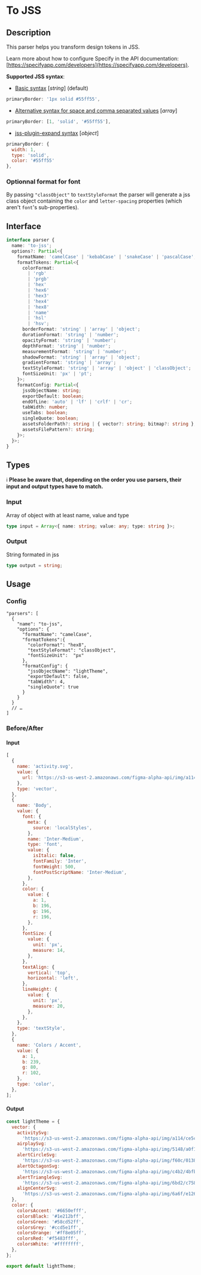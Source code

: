 # To JSS

## Description
This parser helps you transform design tokens in JSS.

Learn more about how to configure Specify in the API documentation: [https://specifyapp.com/developers](https://specifyapp.com/developers).

**Supported JSS syntax**:

- [Basic syntax](https://cssinjs.org/jss-syntax?v=v10.4.0#basic-syntax) [_string_] (default)

```js
primaryBorder: '1px solid #55ff55',
```

- [Alternative syntax for space and comma separated values](https://cssinjs.org/jss-syntax?v=v10.4.0#alternative-syntax-for-space-and-comma-separated-values) [_array_]

```js
primaryBorder: [1, 'solid', '#55ff55'],
```

- [jss-plugin-expand syntax](https://cssinjs.org/jss-plugin-expand?v=v10.4.0#better-syntax-for-complex-properties) [_object_]

```js
primaryBorder: {
  width: 1,
  type: 'solid',
  color: '#55ff55'
},
```

### Optionnal format for font

By passing `"classObject"` to `textStyleFormat` the parser will generate a jss class object containing the `color` and `letter-spacing` properties (which aren't `font`'s sub-properties).

## Interface

```ts
interface parser {
  name: 'to-jss';
  options?: Partial<{
    formatName: 'camelCase' | 'kebabCase' | 'snakeCase' | 'pascalCase';
    formatTokens: Partial<{
      colorFormat:
        | 'rgb'
        | 'prgb'
        | 'hex'
        | 'hex6'
        | 'hex3'
        | 'hex4'
        | 'hex8'
        | 'name'
        | 'hsl'
        | 'hsv';
      borderFormat: 'string' | 'array' | 'object';
      durationFormat: 'string' | 'number';
      opacityFormat: 'string' | 'number';
      depthFormat: 'string' | 'number';
      measurementFormat: 'string' | 'number';
      shadowFormat: 'string' | 'array' | 'object';
      gradientFormat: 'string' | 'array';
      textStyleFormat: 'string' | 'array' | 'object' | 'classObject';
      fontSizeUnit: 'px' | 'pt';
    }>;
    formatConfig: Partial<{
      jssObjectName: string;
      exportDefault: boolean;
      endOfLine: 'auto' | 'lf' | 'crlf' | 'cr';
      tabWidth: number;
      useTabs: boolean;
      singleQuote: boolean;
      assetsFolderPath?: string | { vector?: string; bitmap?: string };
      assetsFilePattern?: string;
    }>;
  }>;
}
```

## Types

ℹ️ **Please be aware that, depending on the order you use parsers, their input and output types have to match.**

### Input

Array of object with at least name, value and type

```ts
type input = Array<{ name: string; value: any; type: string }>;
```

### Output

String formated in jss

```ts
type output = string;
```

## Usage

### Config

```jsonc
"parsers": [
  {
    "name": "to-jss",
    "options": {
      "formatName": "camelCase",
      "formatTokens":{
        "colorFormat": "hex8",
        "textStyleFormat": "classObject",
        "fontSizeUnit":  "px"
      },
      "formatConfig": {
        "jssObjectName": "lightTheme",
        "exportDefault": false,
        "tabWidth": 4,
        "singleQuote": true
      }
    }
  }
  // …
]
```

### Before/After

#### Input

```js
[
  {
    name: 'activity.svg',
    value: {
      url: 'https://s3-us-west-2.amazonaws.com/figma-alpha-api/img/a114/ce5c/947dcb83ea93c2da18ee2ea16f470a30',
    },
    type: 'vector',
  },
  {
    name: 'Body',
    value: {
      font: {
        meta: {
          source: 'localStyles',
        },
        name: 'Inter-Medium',
        type: 'font',
        value: {
          isItalic: false,
          fontFamily: 'Inter',
          fontWeight: 500,
          fontPostScriptName: 'Inter-Medium',
        },
      },
      color: {
        value: {
          a: 1,
          b: 196,
          g: 196,
          r: 196,
        },
      },
      fontSize: {
        value: {
          unit: 'px',
          measure: 14,
        },
      },
      textAlign: {
        vertical: 'top',
        horizontal: 'left',
      },
      lineHeight: {
        value: {
          unit: 'px',
          measure: 20,
        },
      },
    },
    type: 'textStyle',
  },
  {
    name: 'Colors / Accent',
    value: {
      a: 1,
      b: 239,
      g: 80,
      r: 102,
    },
    type: 'color',
  },
];
```

#### Output

```js
const lightTheme = {
  vector: {
    activitySvg:
      'https://s3-us-west-2.amazonaws.com/figma-alpha-api/img/a114/ce5c/947dcb83ea93c2da18ee2ea16f470a30',
    airplaySvg:
      'https://s3-us-west-2.amazonaws.com/figma-alpha-api/img/5148/a0f1/0663fcd2f52eec2c5dde0777fa3c46bd',
    alertCircleSvg:
      'https://s3-us-west-2.amazonaws.com/figma-alpha-api/img/f60c/0138/26feed37c70d80aa0ad4645e46ab0991',
    alertOctagonSvg:
      'https://s3-us-west-2.amazonaws.com/figma-alpha-api/img/c4b2/4bfb/f0eae481bb0c109c90cd6dc53e0f0ea4',
    alertTriangleSvg:
      'https://s3-us-west-2.amazonaws.com/figma-alpha-api/img/6bd2/c758/aa455203b7511cd948d58cbe421754f9',
    alignCenterSvg:
      'https://s3-us-west-2.amazonaws.com/figma-alpha-api/img/6a6f/e126/49e0b9d2833cf674438551c2ab458538',
  },
  color: {
    colorsAccent: '#6650efff',
    colorsBlack: '#1e212bff',
    colorsGreen: '#58cd52ff',
    colorsGrey: '#ccd5e1ff',
    colorsOrange: '#ff8e05ff',
    colorsRed: '#f5483fff',
    colorsWhite: '#ffffffff',
  },
};

export default lightTheme;
```
